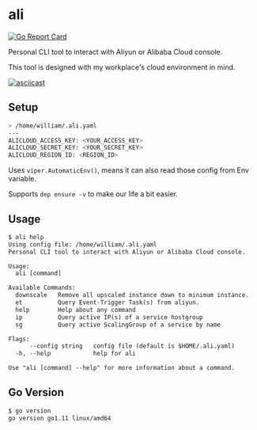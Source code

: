 # ali

[![Go Report Card](https://goreportcard.com/badge/github.com/williamchanrico/ali)](https://goreportcard.com/report/github.com/williamchanrico/ali)

Personal CLI tool to interact with Aliyun or Alibaba Cloud console.

This tool is designed with my workplace's cloud environment in mind.

[![asciicast](https://asciinema.org/a/gee4XkKWpvENAuBOaHbSMFIIN.png)](https://asciinema.org/a/gee4XkKWpvENAuBOaHbSMFIIN)

## Setup

```sh
> /home/william/.ali.yaml
---
ALICLOUD_ACCESS_KEY: <YOUR_ACCESS_KEY>
ALICLOUD_SECRET_KEY: <YOUR_SECRET_KEY>
ALICLOUD_REGION_ID: <REGION_ID>
```

Uses `viper.AutomaticEnv()`, means it can also read those config from Env variable.

Supports `dep ensure -v` to make our life a bit easier.

## Usage

```txt
$ ali help
Using config file: /home/william/.ali.yaml
Personal CLI tool to interact with Aliyun or Alibaba Cloud console.

Usage:
  ali [command]

Available Commands:
  downscale   Remove all upscaled instance down to minimum instance.
  et          Query Event-Trigger Task(s) from aliyun.
  help        Help about any command
  ip          Query active IP(s) of a service hostgroup
  sg          Query active ScalingGroup of a service by name

Flags:
      --config string   config file (default is $HOME/.ali.yaml)
  -h, --help            help for ali

Use "ali [command] --help" for more information about a command.
```

## Go Version

```txt
$ go version
go version go1.11 linux/amd64
```
